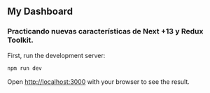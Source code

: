 ## My Dashboard

### Practicando nuevas características de Next +13 y Redux Toolkit.

First, run the development server:

```bash
npm run dev
```

Open [http://localhost:3000](http://localhost:3000) with your browser to see the result.
